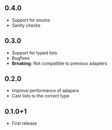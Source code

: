 ## 0.4.0
- Support for enums
- Sanity checks

## 0.3.0
- Support for typed lists
- Bugfixes
- **Breaking:** Not compatible to previous adapters

## 0.2.0
- Improve performance of adapers
- Cast lists to the correct type

## 0.1.0+1
- First release